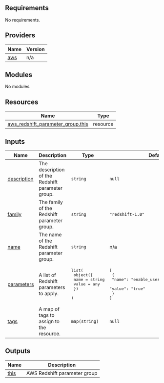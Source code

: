 <!-- BEGIN_TF_DOCS -->
## Requirements

No requirements.

## Providers

| Name | Version |
|------|---------|
| <a name="provider_aws"></a> [aws](#provider\_aws) | n/a |

## Modules

No modules.

## Resources

| Name | Type |
|------|------|
| [aws_redshift_parameter_group.this](https://registry.terraform.io/providers/hashicorp/aws/latest/docs/resources/redshift_parameter_group) | resource |

## Inputs

| Name | Description | Type | Default | Required |
|------|-------------|------|---------|:--------:|
| <a name="input_description"></a> [description](#input\_description) | The description of the Redshift parameter group. | `string` | `null` | no |
| <a name="input_family"></a> [family](#input\_family) | The family of the Redshift parameter group. | `string` | `"redshift-1.0"` | no |
| <a name="input_name"></a> [name](#input\_name) | The name of the Redshift parameter group. | `string` | n/a | yes |
| <a name="input_parameters"></a> [parameters](#input\_parameters) | A list of Redshift parameters to apply. | <pre>list(<br>    object({<br>      name  = string<br>      value = any<br>    })<br>  )</pre> | <pre>[<br>  {<br>    "name": "enable_user_activity_logging",<br>    "value": "true"<br>  }<br>]</pre> | no |
| <a name="input_tags"></a> [tags](#input\_tags) | A map of tags to assign to the resource. | `map(string)` | `null` | no |

## Outputs

| Name | Description |
|------|-------------|
| <a name="output_this"></a> [this](#output\_this) | AWS Redshift parameter group |
<!-- END_TF_DOCS -->